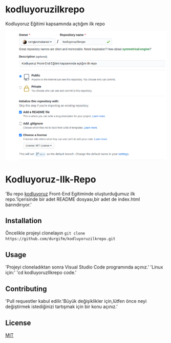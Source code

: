 # kodluyoruzilkrepo
Kodluyoruz Eğitimi kapsamında açtığım ilk repo

![](https://github.com/Kodluyoruz/taskforce/blob/main/git/odev1/figures/github.png)

# Kodluyoruz-Ilk-Repo
'Bu repo [kodluyoruz](https://www.kodluyoruz.org/) Front-End Egitiminde oluşturduğumuz ilk repo.'İçerisinde bir adet README dosyası,bir adet de index.html barındırıyor.'

## Installation
Öncelikle projeyi clonelayın
    ```
    git clone https://github.com/durgifm/kodluyoruzilkrepo.git
    ```

## Usage
'Projeyi cloneladıktan sonra Visual Studio Code programında açınız.'
'Linux için:'
'cd kodluyoruzIlkrepo code.'

## Contributing
'Pull requestler kabul edilir.'Büyük değişiklikler için,lütfen önce neyi değiştirmek istediğinizi tartışmak için bir konu açınız.'

## License
[MIT](https://www.example.com)
    